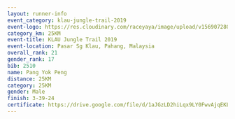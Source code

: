 ```yaml
---
layout: runner-info 
event_category: klau-jungle-trail-2019 
event-logo: https://res.cloudinary.com/raceyaya/image/upload/v1569072808/logo/klau-image_qwwxyw.png
category_km: 25KM 
event-title: KLAU Jungle Trail 2019 
event-location: Pasar Sg Klau, Pahang, Malaysia 
overall_rank: 21
gender_rank: 17
bib: 2510
name: Pang Yok Peng
distance: 25KM
category: 25KM
gender: Male
finish: 3-39-24
certificate: https://drive.google.com/file/d/1aJGzLD2hiLqx9LY0FwvAjqEKLtSja8Qu/view?usp=sharing
---
```

